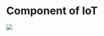 # Component of IoT



![](https://lh6.googleusercontent.com/jvLlfaYPVcBPfRDh7Ae5uRcIM-cfKC7zgb81FnCAICzJ5GrYuEQF8Xr0Igm9q7XYGZ2YZPUnuD0-07AUgwHijnEw2Z55mNsGVCzeXdMAD7LUis3cW1wVY69BJPABVUar6lykHbk)

